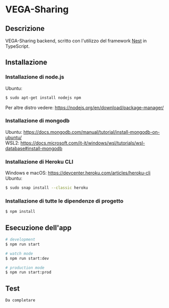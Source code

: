 # VEGA-Sharing

## Descrizione

VEGA-Sharing backend, scritto con l'utilizzo del framework [Nest](https://github.com/nestjs/nest) in TypeScript.

## Installazione

### Installazione di node.js
Ubuntu:
```bash
$ sudo apt-get install nodejs npm
```
Per altre distro vedere: https://nodejs.org/en/download/package-manager/

### Installazione di mongodb 
Ubuntu: https://docs.mongodb.com/manual/tutorial/install-mongodb-on-ubuntu/ <br>
WSL2: https://docs.microsoft.com/it-it/windows/wsl/tutorials/wsl-database#install-mongodb

### Installazione di Heroku CLI
Windows e macOS: https://devcenter.heroku.com/articles/heroku-cli <br>
Ubuntu:
```bash
$ sudo snap install --classic heroku
```


### Installazione di tutte le dipendenze di progetto
```bash
$ npm install
```

## Esecuzione dell'app

```bash
# development
$ npm run start

# watch mode
$ npm run start:dev

# production mode
$ npm run start:prod
```

## Test

```bash
Da completare
```
